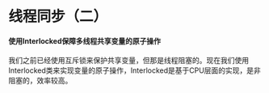 # 线程同步（二）

#### 使用Interlocked保障多线程共享变量的原子操作
我们之前已经使用互斥锁来保护共享变量，但那是线程阻塞的。现在我们使用Interlocked类来实现变量的原子操作，Interlocked是基于CPU层面的实现，是非阻塞的，效率较高。

